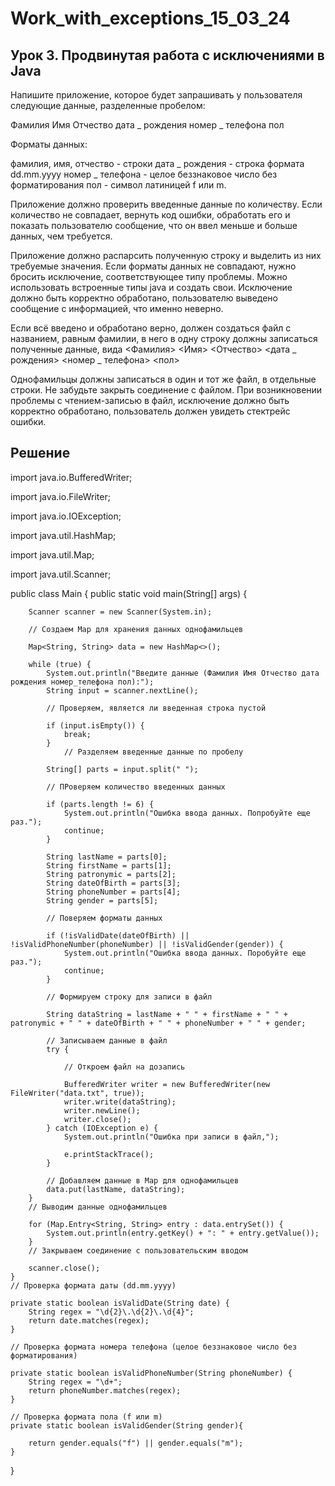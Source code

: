 # Work_with_exceptions_15_03_24

## Урок 3. Продвинутая работа с исключениями в Java
Напишите приложение, которое будет запрашивать у пользователя следующие данные, разделенные пробелом:

Фамилия Имя Отчество дата _ рождения номер _ телефона пол

Форматы данных:

фамилия, имя, отчество - строки
дата _ рождения - строка формата dd.mm.yyyy
номер _ телефона - целое беззнаковое число без форматирования
пол - символ латиницей f или m.

Приложение должно проверить введенные данные по количеству. Если количество не совпадает, вернуть код ошибки, обработать его и показать пользователю сообщение, что он ввел меньше и больше данных, чем требуется.

Приложение должно распарсить полученную строку и выделить из них требуемые значения. Если форматы данных не совпадают, нужно бросить исключение, соответствующее типу проблемы. Можно использовать встроенные типы java и создать свои. Исключение должно быть корректно обработано, пользователю выведено сообщение с информацией, что именно неверно.

Если всё введено и обработано верно, должен создаться файл с названием, равным фамилии, в него в одну строку должны записаться полученные данные, вида
<Фамилия> <Имя> <Отчество> <дата _ рождения> <номер _ телефона> <пол>

Однофамильцы должны записаться в один и тот же файл, в отдельные строки.
Не забудьте закрыть соединение с файлом.
При возникновении проблемы с чтением-записью в файл, исключение должно быть корректно обработано, пользователь должен увидеть стектрейс ошибки. 

## Решение

import java.io.BufferedWriter;

import java.io.FileWriter;

import java.io.IOException;

import java.util.HashMap;

import java.util.Map;

import java.util.Scanner;
 
public class Main {
    public static void main(String[] args) {
    
        Scanner scanner = new Scanner(System.in);
        
        // Создаем Мар для хранения данных однофамильцев

        Map<String, String> data = new HashMap<>();

        while (true) {
            System.out.println("Введите данные (Фамилия Имя Отчество дата рождения номер_телефона пол):");
            String input = scanner.nextLine();

            // Проверяем, является ли введенная строка пустой

            if (input.isEmpty()) {
                break;
            }
                // Разделяем введенные данные по пробелу

            String[] parts = input.split(" ");

            // ПРоверяем количество введенных данных

            if (parts.length != 6) {
                System.out.println("Ошибка ввода данных. Попробуйте еще раз.");
                continue;
            }

            String lastName = parts[0];
            String firstName = parts[1];
            String patronymic = parts[2];
            String dateOfBirth = parts[3];
            String phoneNumber = parts[4];
            String gender = parts[5];

            // Поверяем форматы данных

            if (!isValidDate(dateOfBirth) || !isValidPhoneNumber(phoneNumber) || !isValidGender(gender)) {
                System.out.println("Ошибка ввода данных. Поробуйте еще раз.");
                continue;
            }

            // Формируем строку для записи в файл

            String dataString = lastName + " " + firstName + " " + patronymic + " " + dateOfBirth + " " + phoneNumber + " " + gender;

            // Записываем данные в файл
            try {

                // Откроем файл на дозапись

                BufferedWriter writer = new BufferedWriter(new FileWriter("data.txt", true));
                writer.write(dataString);
                writer.newLine();
                writer.close();
            } catch (IOException e) {
                System.out.println("Ошибка при записи в файл,");

                e.printStackTrace();
            }

            // Добавляем данные в Мар для однофамильцев
            data.put(lastName, dataString);
        }
        // Выводим данные однофамильцев

        for (Map.Entry<String, String> entry : data.entrySet()) {
            System.out.println(entry.getKey() + ": " + entry.getValue());
        }
        // Закрываем соединение с пользовательским вводом

        scanner.close();
    }
    // Проверка формата даты (dd.mm.yyyy)

    private static boolean isValidDate(String date) {
        String regex = "\d{2}\.\d{2}\.\d{4}";
        return date.matches(regex);
    }

    // Проверка формата номера телефона (целое беззнаковое число без форматирования)

    private static boolean isValidPhoneNumber(String phoneNumber) {
        String regex = "\d+";
        return phoneNumber.matches(regex);
    }

    // Проверка формата пола (f или m)
    private static boolean isValidGender(String gender){

        return gender.equals("f") || gender.equals("m");
    }

}

